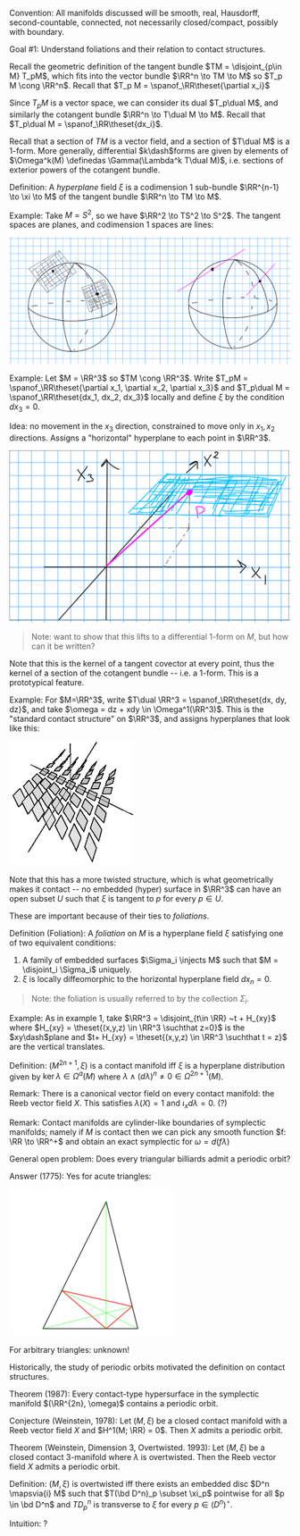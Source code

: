 Convention: 
All manifolds discussed will be smooth, real, Hausdorff, second-countable, connected, not necessarily closed/compact, possibly with boundary.

Goal #1:
Understand foliations and their relation to contact structures.

Recall the geometric definition of the tangent bundle $TM = \disjoint_{p\in M} T_pM$, which fits into the vector bundle $\RR^n \to TM \to M$ so $T_p M \cong \RR^n$.
Recall that $T_p M = \spanof_\RR\theset{\partial x_i}$

Since $T_p M$ is a vector space, we can consider its dual $T_p\dual M$, and similarly the cotangent bundle $\RR^n \to T\dual M \to M$.
Recall that $T_p\dual M = \spanof_\RR\theset{dx_i}$.

Recall that a section of $TM$ is a vector field, and a section of $T\dual M$ is a 1-form.
More generally, differential $k\dash$forms are given by elements of $\Omega^k(M) \definedas \Gamma(\Lambda^k T\dual M)$, i.e. sections of exterior powers of the cotangent bundle.

Definition:
A *hyperplane* field $\xi$ is a codimension 1 sub-bundle $\RR^{n-1} \to \xi \to M$ of the tangent bundle $\RR^n \to TM \to M$.

Example:
Take $M=S^2$, so we have $\RR^2 \to TS^2 \to S^2$.
The tangent spaces are planes, and codimension 1 spaces are lines:

![](2020-02-01-23-22-51.png)

Example:
Let $M = \RR^3$ so $TM \cong \RR^3$. 
Write $T_pM = \spanof_\RR\theset{\partial x_1, \partial x_2, \partial x_3}$ and $T_p\dual M = \spanof_\RR\theset{dx_1, dx_2, dx_3}$ locally and define $\xi$ by the condition $dx_3 = 0$.

Idea: no movement in the $x_3$ direction, constrained to move only in $x_1, x_2$ directions. Assigns a "horizontal" hyperplane to each point in $\RR^3$.

![](2020-02-01-22-28-35.png)

> Note: want to show that this lifts to a differential 1-form on $M$, but how can it be written?

Note that this is the kernel of a tangent covector at every point, thus the kernel of a section of the cotangent bundle -- i.e. a 1-form. This is a prototypical feature.

Example:
For $M=\RR^3$, write $T\dual \RR^3 = \spanof_\RR\theset{dx, dy, dz}$, and take $\omega = dz + xdy \in \Omega^1(\RR^3)$.
This is the "standard contact structure" on $\RR^3$, and assigns hyperplanes that look like this:

![](2020-02-01-22-34-56.png)

Note that this has a more twisted structure, which is what geometrically makes it contact -- no embedded (hyper) surface in $\RR^3$ can have an open subset $U$ such that $\xi$ is tangent to $p$ for every $p\in U$.

These are important because of their ties to *foliations*.

Definition (Foliation):
A *foliation* on $M$ is a hyperplane field $\xi$ satisfying one of two equivalent conditions:

1. A family of embedded surfaces $\Sigma_i \injects M$ such that $M = \disjoint_i \Sigma_i$ uniquely.
2. $\xi$ is locally diffeomorphic to the horizontal hyperplane field $dx_n = 0$.

> Note: the foliation is usually referred to by the collection $\Sigma_i$.

Example:
As in example 1, take $\RR^3 = \disjoint_{t\in \RR} ~t + H_{xy}$ where $H_{xy} = \theset{(x,y,z) \in \RR^3 \suchthat z=0}$ is the $xy\dash$plane and $t+ H_{xy} = \theset{(x,y,z) \in \RR^3 \suchthat t = z}$ are the vertical translates.

Definition:
$(M^{2n+1}, \xi)$ is a contact manifold iff $\xi$ is a hyperplane distribution given by $\ker \lambda \in \Omega^a(M)$ where $\lambda \wedge (d\lambda)^n \neq 0\in \Omega^{2n+1}(M)$.

Remark:
There is a canonical vector field on every contact manifold: the Reeb vector field $X$. This satisfies $\lambda(X) = 1$ and $\iota_x d\lambda = 0$. (?)

Remark:
Contact manifolds are cylinder-like boundaries of symplectic manifolds; namely if $M$ is contact then we can pick any smooth function $f: \RR \to \RR^+$ and obtain an exact symplectic for $\omega = d(f\lambda)$

General open problem:
Does every triangular billiards admit a periodic orbit?

Answer (1775): Yes for acute triangles:

![](2020-02-01-23-59-05.png)

For arbitrary triangles: unknown!

Historically, the study of periodic orbits motivated the definition on contact structures.

Theorem (1987):
Every contact-type hypersurface in the symplectic manifold $(\RR^{2n}, \omega)$ contains a periodic orbit.

Conjecture (Weinstein, 1978):
Let $(M, \xi)$ be a closed contact manifold with a Reeb vector field $X$ and $H^1(M; \RR) = 0$. Then $X$ admits a periodic orbit.

Theorem (Weinstein, Dimension 3, Overtwisted. 1993):
Let $(M, \xi)$ be a closed contact 3-manifold where $\lambda$ is overtwisted. 
Then the Reeb vector field $X$ admits a periodic orbit.

Definition:
$(M, \xi)$ is overtwisted iff there exists an embedded disc $D^n \mapsvia{i} M$ such that $T(\bd D^n)_p \subset \xi_p$ pointwise for all $p \in \bd D^n$ and $TD^n_p$ is transverse to $\xi$ for every $p\in  (D^n)^\circ$.

Intuition: ?
